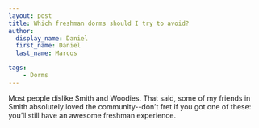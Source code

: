 ```yaml
---
layout: post
title: Which freshman dorms should I try to avoid?
author:
  display_name: Daniel
  first_name: Daniel
  last_name: Marcos

tags:
    - Dorms
---
```


Most people dislike Smith and Woodies. That said, some of my friends in Smith absolutely loved the community--don’t fret if you got one of these: you’ll still have an awesome freshman experience.
